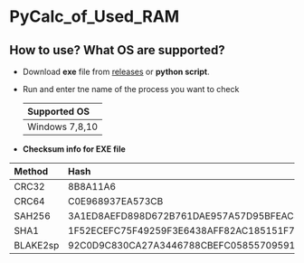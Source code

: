 
# PyCalc_of_Used_RAM

## How to use? What OS are supported?
-  Download **exe** file from [releases](https://github.com/Operator2024/pycalcofusedRAM/releases/tag/1.1.1) or **python script**.
-  Run and enter tne name of the process you want to check

   | Supported OS |
   |:---------------|
   | Windows 7,8,10 |

- **Checksum info for EXE file**

| Method   | Hash |
|:---|:---------------------------|
| CRC32    | 8B8A11A6 |
| CRC64 | C0E968937EA573CB |
| SAH256 | 3A1ED8AEFD898D672B761DAE957A57D95BFEAC37D2A9DF42439278D2530759D5 |
| SHA1 | 1F52ECEFC75F49259F3E6438AFF82AC185151F7B |
| BLAKE2sp | 92C0D9C830CA27A3446788CBEFC05855709591834B27CC3E3C0B2A8B7AB0965D |
